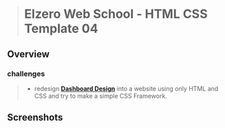 > # Elzero Web School - HTML CSS Template 04

## Overview
### challenges
   > - redesign **[Dashboard Design](https://github.com/Mohammed-raida2000/Template04/edit/main/README.MD)** into a website using only HTML and CSS and try to make a simple CSS Framework.

## Screenshots
![]()
